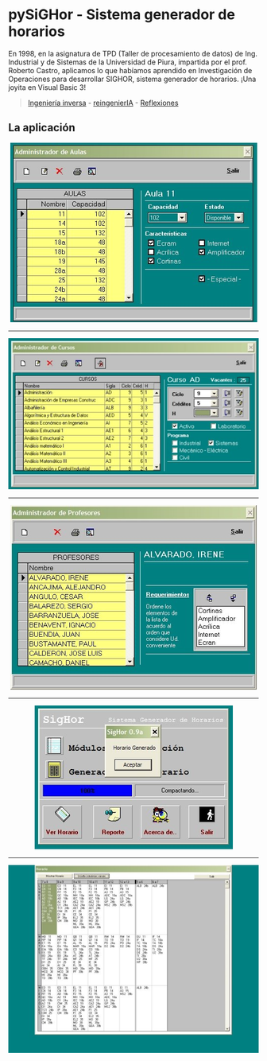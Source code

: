 # pySiGHor - Sistema generador de horarios

En 1998, en la asignatura de TPD (Taller de procesamiento de datos) de Ing. Industrial y de Sistemas de la Universidad de Piura, impartida por el prof. Roberto Castro, aplicamos lo que habíamos aprendido en Investigación de Operaciones para desarrollar SIGHOR, sistema generador de horarios. ¡Una joyita en Visual Basic 3!

> [Ingeniería inversa](/extraDocs/000-ingenieria-inversa/README.md) - [reingenierIA](/RUP/README.md) - [Reflexiones](/extraDocs/README.md)

## La aplicación

<div align=center>

![](/images/F8zDugwX0AArV7H.jpeg)

---

![](/images/F8zDzlZXQAAe-o8.jpeg)

---

![](/images/F8zDw0CWEAADw8U.jpeg)

---

![](/images/F8zD4afXAAIsnGn.jpeg)

---

![](/images/F8zD2blXAAArega.jpeg)

</div>
